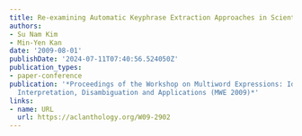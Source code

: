 ```yaml
---
title: Re-examining Automatic Keyphrase Extraction Approaches in Scientific Articles
authors:
- Su Nam Kim
- Min-Yen Kan
date: '2009-08-01'
publishDate: '2024-07-11T07:40:56.524050Z'
publication_types:
- paper-conference
publication: '*Proceedings of the Workshop on Multiword Expressions: Identification,
  Interpretation, Disambiguation and Applications (MWE 2009)*'
links:
- name: URL
  url: https://aclanthology.org/W09-2902
---
```

